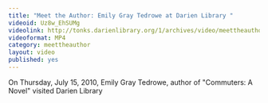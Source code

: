 ```yaml
---
title: "Meet the Author: Emily Gray Tedrowe at Darien Library "
videoid: Uz8w_EhSUMg
videolink: http://tonks.darienlibrary.org/1/archives/video/meettheauthor/20100715_emily_gray_tedrowe.mp4
videoformat: MP4
category: meettheauthor
layout: video
published: yes
---
```


On Thursday, July 15, 2010, Emily Gray Tedrowe, author of "Commuters: A Novel" visited Darien Library